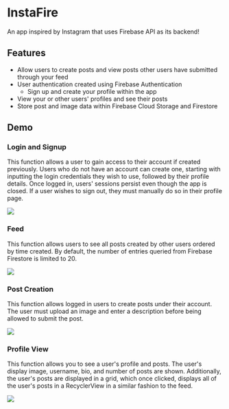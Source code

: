 # InstaFire
An app inspired by Instagram that uses Firebase API as its backend!

## Features
- Allow users to create posts and view posts other users have submitted through your feed
- User authentication created using Firebase Authentication
  - Sign up and create your profile within the app
- View your or other users' profiles and see their posts
- Store post and image data within Firebase Cloud Storage and Firestore

## Demo

### Login and Signup
This function allows a user to gain access to their account if created previously. Users who do not have an account can create one, starting with inputting the login credentials they wish to use, followed by their profile details. Once logged in, users' sessions persist even though the app is closed. If a user wishes to sign out, they must manually do so in their profile page.

![](https://media.giphy.com/media/YzJqC5H1guvmhFFPTx/giphy.gif)

### Feed
This function allows users to see all posts created by other users ordered by time created. By default, the number of entries queried from Firebase Firestore is limited to 20.

![](https://media.giphy.com/media/F3PACodYz5qL5N6DDY/giphy.gif)

### Post Creation
This function allows logged in users to create posts under their account. The user must upload an image and enter a description before being allowed to submit the post.

![](https://media.giphy.com/media/iPjmcaxKS5LNTCzzsG/giphy.gif)

### Profile View
This function allows you to see a user's profile and posts. The user's display image, username, bio, and number of posts are shown. Additionally, the user's posts are displayed in a grid, which once clicked, displays all of the user's posts in a RecyclerView in a similar fashion to the feed.

![](https://media.giphy.com/media/6XtUo8y7kbrZwLcThf/giphy.gif)
